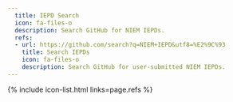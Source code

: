 ```yaml
---
  title: IEPD Search
  icon: fa-files-o
  description: Search GitHub for NIEM IEPDs.
  refs:
  - url: https://github.com/search?q=NIEM+IEPD&utf8=%E2%9C%93
    title: Search IEPDs
    icon: fa-files-o
    description: Search GitHub for user-submitted NIEM IEPDs.
---
```


{% include icon-list.html links=page.refs %}